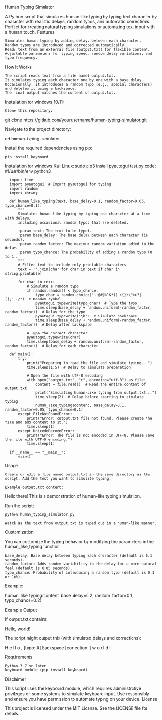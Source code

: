 Human Typing Simulator

A Python script that simulates human-like typing by typing text character by character with realistic delays, random typos, and automatic corrections. Perfect for creating natural typing simulations or automating text input with a human touch.
Features

    Simulates human typing by adding delays between each character.
    Random typos are introduced and corrected automatically.
    Reads text from an external file (output.txt) for flexible content.
    Adjustable parameters for typing speed, random delay variations, and typo frequency.

How It Works

    The script reads text from a file named output.txt.
    It simulates typing each character one by one with a base delay.
    Occasionally, it introduces a random typo (e.g., special characters) and deletes it using a backspace.
    The final output matches the content of output.txt.

Installation for windows 10/11:

    Clone this repository:

git clone https://github.com/yourusername/human-typing-simulator.git

Navigate to the project directory:

cd human-typing-simulator

Install the required dependencies using pip:

    pip install keyboard

Installation for windows Kali Linux:
    sudo pip3 install pyautogui
     test.py code:
      #!/usr/bin/env python3
      
      import time
      import pyautogui  # Import pyautogui for typing
      import random
      import string
      
      def human_like_typing(text, base_delay=0.1, random_factor=0.05, typo_chance=0.1):
          """
          Simulates human-like typing by typing one character at a time with delays, 
          including occasional random typos that are deleted.
      
          :param text: The text to be typed.
          :param base_delay: The base delay between each character (in seconds).
          :param random_factor: The maximum random variation added to the delay.
          :param typo_chance: The probability of adding a random typo (0 to 1).
          """
          # Filter text to include only printable characters
          text = ''.join(char for char in text if char in string.printable)
      
          for char in text:
              # Simulate a random typo
              if random.random() < typo_chance:
                  typo_char = random.choice("~!@#$%^&*()_+{}:\"<>?|[];',./")  # Random symbol
                  pyautogui.typewrite(typo_char)  # Type the typo
                  time.sleep(base_delay + random.uniform(-random_factor, random_factor))  # Delay for the typo
                  pyautogui.typewrite("\b")  # Simulate backspace
                  time.sleep(base_delay + random.uniform(-random_factor, random_factor))  # Delay after backspace
      
              # Type the correct character
              pyautogui.typewrite(char)
              time.sleep(base_delay + random.uniform(-random_factor, random_factor))  # Delay for each character
      
      def main():
          try:
              print("Preparing to read the file and simulate typing...")
              time.sleep(1.5)  # Delay to simulate preparation
              
              # Open the file with UTF-8 encoding
              with open("output.txt", "r", encoding="utf-8") as file:
                  content = file.read()  # Read the entire content of output.txt
                  print("Simulating human-like typing from output.txt...")
                  time.sleep(2)  # Delay before starting to simulate typing
                  human_like_typing(content, base_delay=0.1, random_factor=0.05, typo_chance=0.1)
          except FileNotFoundError:
              print("Error: output.txt file not found. Please create the file and add content to it.")
              time.sleep(1)
          except UnicodeDecodeError:
              print("Error: The file is not encoded in UTF-8. Please save the file with UTF-8 encoding.")
              time.sleep(1)
      
      if __name__ == "__main__":
          main()
      

Usage

    Create or edit a file named output.txt in the same directory as the script. Add the text you want to simulate typing.

    Example output.txt content:

Hello there! This is a demonstration of human-like typing simulation.

Run the script:

    python human_typing_simulator.py

    Watch as the text from output.txt is typed out in a human-like manner.

Customization

You can customize the typing behavior by modifying the parameters in the human_like_typing function:

    base_delay: Base delay between typing each character (default is 0.1 seconds).
    random_factor: Adds random variability to the delay for a more natural feel (default is 0.05 seconds).
    typo_chance: Probability of introducing a random typo (default is 0.1 or 10%).

Example:

human_like_typing(content, base_delay=0.2, random_factor=0.1, typo_chance=0.2)

Example Output

If output.txt contains:

Hello, world!

The script might output this (with simulated delays and corrections):

H
e
l
l
o
,
[typo: #] Backspace
[correction:  ]
w
o
r
l
d
!

Requirements

    Python 3.7 or later
    keyboard module (pip install keyboard)

Disclaimer

This script uses the keyboard module, which requires administrative privileges on some systems to simulate keyboard input. Use responsibly and ensure you have permission to automate typing on your device.
License

This project is licensed under the MIT License. See the LICENSE file for details.
